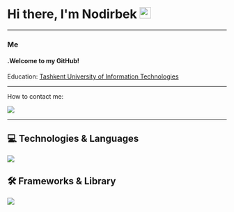 # Hi there, I'm Nodirbek <img src="https://media.giphy.com/media/hvRJCLFzcasrR4ia7z/giphy.gif" width="26px" height="26px">

<hr>

<h3>Me</h3>
<h4>.Welcome to my GitHub!</h4>

<p> Education:
<a href="https://tuit.uz/">
Tashkent University of Information Technologies
</a>
</p>

<hr>

<p>How to contact me:</p>

<a href="https://t.me/frontend_9474" target="_blank"><img src="https://img.shields.io/badge/Telegram-%231877F2.svg?&style=flat-square&logo=telegram&logoColor=white%22%20alt=%22Telegram"></a>

<hr>


## 💻 Technologies & Languages

<div>
  <img src="https://skillicons.dev/icons?i=html,css,js,ts" />
</div>

## 🛠  Frameworks & Library

<div>
  <img src="https://skillicons.dev/icons?i=bootstrap,gulp,tailwind,tensorflow,threejs,nextjs,pug,react,sass,svelte,jquery,vite,gsap&perline=6&theme=dark" />
</div>




